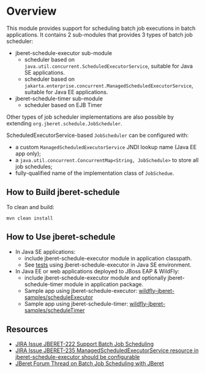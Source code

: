 # Overview

 This module provides support for scheduling batch job executions in batch applications.
 It contains 2 sub-modules that provides 3 types of batch job scheduler:
 
 * jberet-schedule-executor sub-module
    * scheduler based on `java.util.concurrent.ScheduledExecutorService`, suitable for Java SE applications.
    * scheduler based on `jakarta.enterprise.concurrent.ManagedScheduledExecutorService`, suitable for Java EE applications.
 * jberet-schedule-timer sub-module
    * scheduler based on EJB Timer
  
 Other types of job scheduler implementations are also possible by extending `org.jberet.schedule.JobScheduler`.
 
 ScheduledExecutorService-based `JobScheduler` can be configured with:
 
  * a custom `ManagedScheduledExecutorService` JNDI lookup name (Java EE app only);
  * a `java.util.concurrent.ConcurrentMap<String, JobSchedule>` to store all job schedules;
  * fully-qualified name of the implementation class of `JobSchedue`.


## How to Build jberet-schedule
 
To clean and build:
 
 ``` 
 mvn clean install 
 ```


## How to Use jberet-schedule

* In Java SE applications:
    * include jberet-schedule-executor module in application classpath.
    * See [tests](https://github.com/jberet/jsr352/blob/master/jberet-schedule/jberet-schedule-executor/src/test/java/org/jberet/schedule/ExecutorSchedulerIT.java) using jberet-schedule-executor in Java SE environment.
* In Java EE or web applications deployed to JBoss EAP & WildFly:
    * include jberet-schedule-executor module and optionally jberet-schedule-timer module in application package.
    * Sample app using jberet-schedule-executor: [wildfly-jberet-samples/scheduleExecutor](https://github.com/jberet/jsr352/blob/master/wildfly-jberet-samples/scheduleExecutor)
    * Sample app using jberet-schedule-timer: [wildfly-jberet-samples/scheduleTimer](https://github.com/jberet/jsr352/blob/master/wildfly-jberet-samples/scheduleTimer)

## Resources
* [JIRA Issue JBERET-222 Support Batch Job Scheduling](https://issues.jboss.org/browse/JBERET-222)
* [JIRA Issue JBERET-235 ManagedScheduledExecutorService resource in jberet-schedule-executor should be configurable](https://issues.jboss.org/browse/JBERET-235)
* [JBeret Forum Thread on Batch Job Scheduling with JBeret](https://developer.jboss.org/thread/269527)